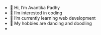 - 👋 Hi, I’m Avantika Padhy
- 👀 I’m interested in coding
- 🌱 I’m currently learning web development
- 🌻 My hobbies are dancing and doodling
- 



<!---
Avantika3107/Avantika3107 is a ✨ special ✨ repository because its `README.md` (this file) appears on your GitHub profile.
You can click the Preview link to take a look at your changes.
--->
